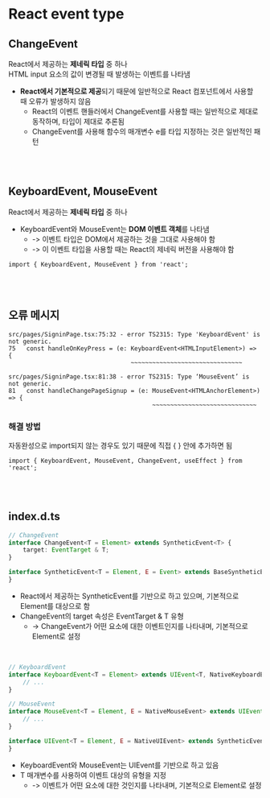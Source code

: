 # React event type

## ChangeEvent

React에서 제공하는 **제네릭 타입** 중 하나    
HTML input 요소의 값이 변경될 때 발생하는 이벤트를 나타냄

* **React에서 기본적으로 제공**되기 때문에 일반적으로 React 컴포넌트에서 사용할 때 오류가 발생하지 않음
    * React의 이벤트 핸들러에서 ChangeEvent를 사용할 때는 일반적으로 제대로 동작하며, 타입이 제대로 추론됨
    * ChangeEvent를 사용해 함수의 매개변수 e를 타입 지정하는 것은 일반적인 패턴

<br><br>

## KeyboardEvent, MouseEvent

React에서 제공하는 **제네릭 타입** 중 하나

* KeyboardEvent와 MouseEvent는 **DOM 이벤트 객체**를 나타냄    
  * -> 이벤트 타입은 DOM에서 제공하는 것을 그대로 사용해야 함   
  * -> 이 이벤트 타입을 사용할 때는 React의 제네릭 버전을 사용해야 함

```tsx
import { KeyboardEvent, MouseEvent } from 'react';
```

<br><br>

## 오류 메시지

```
src/pages/SigninPage.tsx:75:32 - error TS2315: Type 'KeyboardEvent' is not generic.
75   const handleOnKeyPress = (e: KeyboardEvent<HTMLInputElement>) => {
                                  ~~~~~~~~~~~~~~~~~~~~~~~~~~~~~~~
                                  
src/pages/SigninPage.tsx:81:38 - error TS2315: Type ‘MouseEvent’ is not generic.
81   const handleChangePageSignup = (e: MouseEvent<HTMLAnchorElement>) => {
                                        ~~~~~~~~~~~~~~~~~~~~~~~~~~~~~
```

### 해결 방법

자동완성으로 import되지 않는 경우도 있기 때문에 직접 { } 안에 추가하면 됨 

```
import { KeyboardEvent, MouseEvent, ChangeEvent, useEffect } from 'react';
```

<br><br>

## index.d.ts

```ts
// ChangeEvent
interface ChangeEvent<T = Element> extends SyntheticEvent<T> {
    target: EventTarget & T;
}

interface SyntheticEvent<T = Element, E = Event> extends BaseSyntheticEvent<E, EventTarget & T, EventTarget> {
}
```

* React에서 제공하는 SyntheticEvent를 기반으로 하고 있으며, 기본적으로 Element를 대상으로 함
* ChangeEvent의 target 속성은 EventTarget & T 유형
  * -> ChangeEvent가 어떤 요소에 대한 이벤트인지를 나타내며, 기본적으로 Element로 설정


<br>

```ts
// KeyboardEvent 
interface KeyboardEvent<T = Element> extends UIEvent<T, NativeKeyboardEvent> {
    // ... 
}

// MouseEvent
interface MouseEvent<T = Element, E = NativeMouseEvent> extends UIEvent<T, E> {
    // ...
}

interface UIEvent<T = Element, E = NativeUIEvent> extends SyntheticEvent<T, E> {
}
```

* KeyboardEvent와 MouseEvent는 UIEvent를 기반으로 하고 있음
* T 매개변수를 사용하여 이벤트 대상의 유형을 지정
  * -> 이벤트가 어떤 요소에 대한 것인지를 나타내며, 기본적으로 Element로 설정
